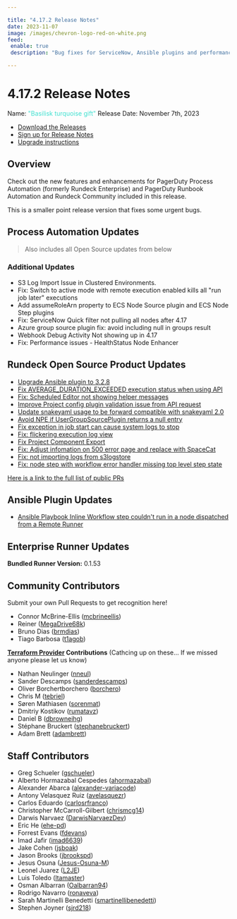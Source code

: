 ```yaml
---

title: "4.17.2 Release Notes"
date: 2023-11-07
image: /images/chevron-logo-red-on-white.png
feed:
 enable: true
 description: "Bug fixes for ServiceNow, Ansible plugins and performance enhancements."

---
```


# 4.17.2 Release Notes

Name: <span style="color: turquoise"><span class="glyphicon glyphicon-gift"></span> "Basilisk turquoise gift"</span>
Release Date: November 7th, 2023

- [Download the Releases](https://download.rundeck.com/)
- [Sign up for Release Notes](https://www.rundeck.com/release-notes-signup)
- [Upgrade instructions](/upgrading/)

## Overview

Check out the new features and enhancements for PagerDuty Process Automation (formerly Rundeck Enterprise) and PagerDuty Runbook Automation and Rundeck Community included in this release.

This is a smaller point release version that fixes some urgent bugs.

## Process Automation Updates

> Also includes all Open Source updates from below

### Additional Updates


* S3 Log Import Issue in Clustered Environments.
* Fix: Switch to active mode with remote execution enabled kills all &quot;run job later&quot; executions
* Add assumeRoleArn property to ECS Node Source plugin and ECS Node Step plugins
* Fix: ServiceNow Quick filter not pulling all nodes after 4.17
* Azure group source plugin fix: avoid including null in groups result
* Webhook Debug Activity Not showing up in 4.17
* Fix: Performance issues - HealthStatus Node Enhancer


## Rundeck Open Source Product Updates

* [Upgrade Ansible plugin to 3.2.8](https://github.com/rundeck/rundeck/pull/8644)
* [Fix AVERAGE_DURATION_EXCEEDED execution status when using API](https://github.com/rundeck/rundeck/pull/8635)
* [Fix: Scheduled Editor not showing helper messages](https://github.com/rundeck/rundeck/pull/8630)
* [Improve Project config plugin validation issue from API request](https://github.com/rundeck/rundeck/pull/8624)
* [Update snakeyaml usage to be forward compatible with snakeyaml 2.0](https://github.com/rundeck/rundeck/pull/8621)
* [Avoid NPE if UserGroupSourcePlugin returns a null entry](https://github.com/rundeck/rundeck/pull/8618)
* [Fix exception in job start can cause system logs to stop](https://github.com/rundeck/rundeck/pull/8611)
* [Fix: flickering execution log view](https://github.com/rundeck/rundeck/pull/8609)
* [Fix Project Component Export](https://github.com/rundeck/rundeck/pull/8607)
* [Fix: Adjust infomation on 500 error page and replace with SpaceCat](https://github.com/rundeck/rundeck/pull/8588)
* [Fix: not importing logs from s3logstore](https://github.com/rundeck/rundeck/pull/8583)
* [Fix: node step with workflow error handler missing top level step state](https://github.com/rundeck/rundeck/pull/8494)


[Here is a link to the full list of public PRs](https://github.com/rundeck/rundeck/pulls?q=is%3Apr+milestone%3A4.17.2+is%3Aclosed)

## Ansible Plugin Updates
* [Ansible Playbook Inline Workflow step couldn&#39;t run in a node dispatched from a Remote Runner](https://github.com/rundeck-plugins/ansible-plugin/pull/344)


## Enterprise Runner Updates

**Bundled Runner Version:** 0.1.53


## Community Contributors

Submit your own Pull Requests to get recognition here!

* Connor McBrine-Ellis ([mcbrineellis](https://github.com/mcbrineellis))
* Reiner ([MegaDrive68k](https://github.com/MegaDrive68k))
* Bruno Dias ([brmdias](https://github.com/brmdias))
* Tiago Barbosa ([t1agob](https://github.com/t1agob))

**[Terraform Provider](https://github.com/rundeck/terraform-provider-rundeck) Contributions** (Cathcing up on these... If we missed anyone please let us know)

* Nathan Neulinger ([nneul](https://github.com/nnuel))
* Sander Descamps ([sanderdescamps](https://github.com/sanderdescamps))
* Oliver Borchertborchero ([borchero](https://github.com/borchero))
* Chris M ([tebriel](https://github.com/tebriel))
* Søren Mathiasen ([sorenmat](https://github.com/sorenmat))
* Dmitriy Kostikov ([rumatavz](https://github.com/rumatavz))
* Daniel B ([dbrowneihg](https://github.com/dbrowneihg))
* Stéphane Bruckert ([stephanebruckert](https://github.com/stephanebruckert))
* Adam Brett ([adambrett](https://github.com/adambrett))



## Staff Contributors

* Greg Schueler ([gschueler](https://github.com/gschueler))
* Alberto Hormazabal Cespedes ([ahormazabal](https://github.com/ahormazabal))
* Alexander Abarca ([alexander-variacode](https://github.com/alexander-variacode))
* Antony Velasquez Ruiz ([avelasquezr](https://github.com/avelasquezr))
* Carlos Eduardo ([carlosrfranco](https://github.com/carlosrfranco))
* Christopher McCarroll-Gilbert ([chrismcg14](https://github.com/chrismcg14))
* Darwis Narvaez ([DarwisNarvaezDev](https://github.com/DarwisNarvaezDev))
* Eric He ([ehe-pd](https://github.com/ehe-pd))
* Forrest Evans ([fdevans](https://github.com/fdevans))
* Imad Jafir ([imad6639](https://github.com/imad6639))
* Jake Cohen ([jsboak](https://github.com/jsboak))
* Jason Brooks ([jbrookspd](https://github.com/jbrookspd))
* Jesus Osuna ([Jesus-Osuna-M](https://github.com/Jesus-Osuna-M))
* Leonel Juarez ([L2JE](https://github.com/L2JE))
* Luis Toledo ([ltamaster](https://github.com/ltamaster))
* Osman Albarran ([Oalbarran94](https://github.com/Oalbarran94))
* Rodrigo Navarro ([ronaveva](https://github.com/ronaveva))
* Sarah Martinelli Benedetti ([smartinellibenedetti](https://github.com/smartinellibenedetti))
* Stephen Joyner ([sjrd218](https://github.com/sjrd218))
